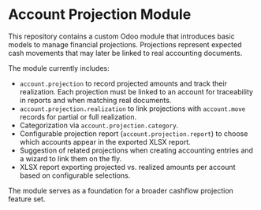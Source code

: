 # Account Projection Module

This repository contains a custom Odoo module that introduces basic
models to manage financial projections. Projections represent expected
cash movements that may later be linked to real accounting documents.

The module currently includes:

* `account.projection` to record projected amounts and track their
  realization. Each projection must be linked to an account for
  traceability in reports and when matching real documents.
* `account.projection.realization` to link projections with
  `account.move` records for partial or full realization.
* Categorization via `account.projection.category`.
* Configurable projection report (`account.projection.report`) to choose
  which accounts appear in the exported XLSX report.
* Suggestion of related projections when creating accounting entries and
  a wizard to link them on the fly.
* XLSX report exporting projected vs. realized amounts per account based
  on configurable selections.

The module serves as a foundation for a broader cashflow projection
feature set.
